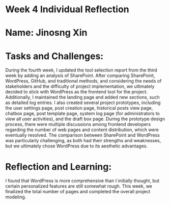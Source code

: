 # Week 4 Individual Reflection
# Name: Jinosng Xin

# Tasks and Challenges:
During the fourth week, I updated the tool selection report from the third week by adding an analysis of SharePoint. After comparing SharePoint, WordPress, GitHub, and traditional methods, and considering the needs of stakeholders and the difficulty of project implementation, we ultimately decided to stick with WordPress as the frontend tool for the project. Additionally, I maintained the landing page and added new sections, such as detailed log entries.
I also created several project prototypes, including the user settings page, post creation page, historical posts view page, chatbox page, post template page, system log page (for administrators to view all user activities), and the draft box page. During the prototype design process, there were multiple discussions among frontend developers regarding the number of web pages and content distribution, which were eventually resolved. The comparison between SharePoint and WordPress was particularly challenging, as both had their strengths and weaknesses, but we ultimately chose WordPress due to its aesthetic advantages.

# Reflection and Learning:
I found that WordPress is more comprehensive than I initially thought, but certain personalized features are still somewhat rough. This week, we finalized the total number of pages and completed the overall project modeling.
